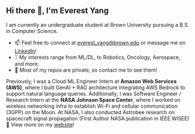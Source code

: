 ## Hi there 👋, I'm Everest Yang
I am currently an undergraduate student at Brown University pursuing a B.S. in Computer Science.

* 📫 Feel free to connect at everest_yang@brown.edu or message me on [LinkedIn](https://www.linkedin.com/in/everestyang/)!
* ❔ My interests range from ML/DL, to Robotics, Oncology, Aerospace, and more.
* 🤔 Most of my repos are private, so contact me to see them!

Previously, I was a Cloud ML Engineer Intern at **Amazon Web Services (AWS)**, where I built GenAI + RAG architecture integrating AWS Bedrock to support natural language queries. Additionally, I was Software Engineer / Research Intern at the **NASA Johnson Space Center**, where I worked on wireless networking infra to establish Wi-Fi and cellular communication (3GPP) on the Moon. At NASA, I also conducted Astrobee research on spacecraft signal propagation (First Author NASA publication in IEEE WiSEE) 🚀 View more on my [website](https://www.everestyang.com/)!
 
